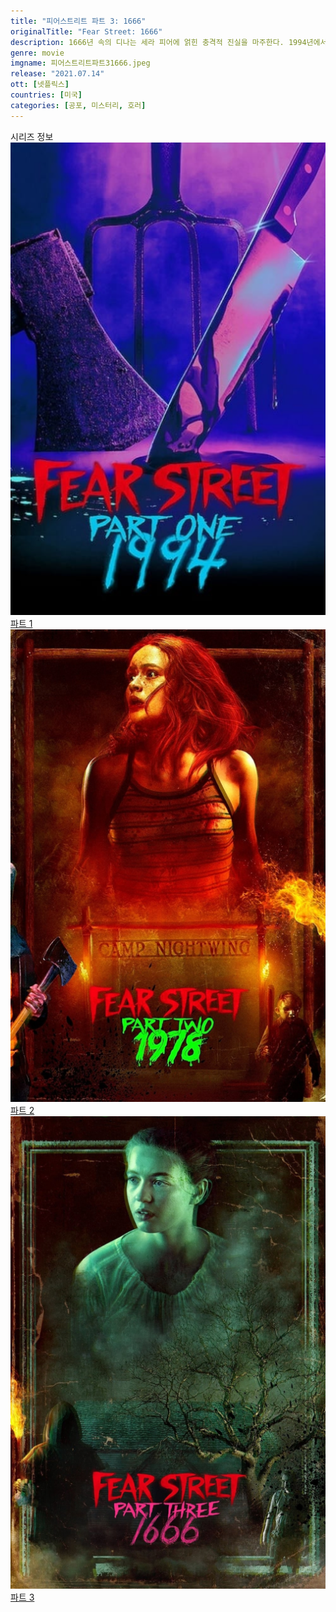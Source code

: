 ```yaml
---
title: "피어스트리트 파트 3: 1666"
originalTitle: "Fear Street: 1666"
description: 1666년 속의 디나는 세라 피어에 얽힌 충격적 진실을 마주한다. 1994년에서는 처절한 생존 싸움이 계속되는데. 이제 진실의 힘으로 저주의 뿌리를 끊고 셰이디사이드를 구할 수 있을까.
genre: movie
imgname: 피어스트리트파트31666.jpeg
release: "2021.07.14"
ott: [넷플릭스]
countries: [미국]
categories: [공포, 미스터리, 호러]
---
```


<div class="title bold">시리즈 정보</div>

<div class="season-list">
<div class="item">
<a href="https://lesflix.github.io/movie/피어스트리트파트1-1994" >
<img src="/poster/피어스트리트파트11994.jpeg" alt="피어스트리트파트1 1994 포스터 ">
파트 1</a>
</div>

<div class="item">
<a href="https://lesflix.github.io/movie/피어스트리트파트2-1978" >
<img src="/poster/피어스트리트파트21978.jpeg" alt="피어스트리트파트2 1978 포스터 ">
파트 2</a>
</div>

<div class="item">
<a href="https://lesflix.github.io/movie/피어스트리트파트3-1666" >
<img src="/poster/피어스트리트파트31666.jpeg" alt="피어스트리트파트3 1666 포스터 ">
파트 3</a>
</div>
</div>
